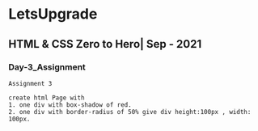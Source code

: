 # LetsUpgrade

## HTML & CSS Zero to Hero| Sep - 2021

### Day-3_Assignment

```
Assignment 3

create html Page with
1. one div with box-shadow of red.
2. one div with border-radius of 50% give div height:100px , width: 100px.
```

